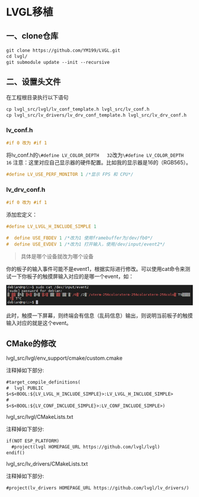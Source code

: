 # LVGL移植

## 一、clone仓库

```shell
git clone https://github.com/YM199/LVGL.git
cd lvgl/
git submodule update --init --recursive
```

## 二、设置头文件

在工程根目录执行以下语句

```shell
cp lvgl_src/lvgl/lv_conf_template.h lvgl_src/lv_conf.h
cp lvgl_src/lv_drivers/lv_drv_conf_template.h lvgl_src/lv_drv_conf.h
```

### lv_conf.h

```c
#if 0 改为 #if 1
```

将lv_conf.h的`\#define LV_COLOR_DEPTH   32`改为`\#define LV_COLOR_DEPTH   16`
注意：这里对应自己显示器的硬件配置。比如我的显示器是16的（RGB565）。

```c
#define LV_USE_PERF_MONITOR 1 /*显示 FPS 和 CPU*/
```

### lv_drv_conf.h

```c
#if 0 改为 #if 1
```

添加宏定义：

```C
#define LV_LVGL_H_INCLUDE_SIMPLE 1
```

```C
#  define USE_FBDEV 1 /*改为1 使用framebuffer为/dev/fb0*/
#  define USE_EVDEV 1 /*改为1 打开输入，使用/dev/input/event2*/
```

>具体是哪个设备就改为哪个设备

你的板子的输入事件可能不是event1，根据实际进行修改。可以使用cat命令来测试一下你板子的触摸屏输入对应的是哪一个event，如：

![输入设备](image/image-20210612173308112.png)

此时，触摸一下屏幕，则终端会有信息（乱码信息）输出，则说明当前板子的触摸输入对应的就是这个event。

## CMake的修改

lvgl_src/lvgl/env_support/cmake/custom.cmake

注释掉如下部分:

```text
#target_compile_definitions(
#  lvgl PUBLIC $<$<BOOL:${LV_LVGL_H_INCLUDE_SIMPLE}>:LV_LVGL_H_INCLUDE_SIMPLE>
#              $<$<BOOL:${LV_CONF_INCLUDE_SIMPLE}>:LV_CONF_INCLUDE_SIMPLE>)
```

lvgl_src/lvgl/CMakeLists.txt

注释掉如下部分:

```text
if(NOT ESP_PLATFORM)
  #project(lvgl HOMEPAGE_URL https://github.com/lvgl/lvgl)
endif()
```

lvgl_src/lv_drivers/CMakeLists.txt

注释掉如下部分:

```text
#project(lv_drivers HOMEPAGE_URL https://github.com/lvgl/lv_drivers/)
```
